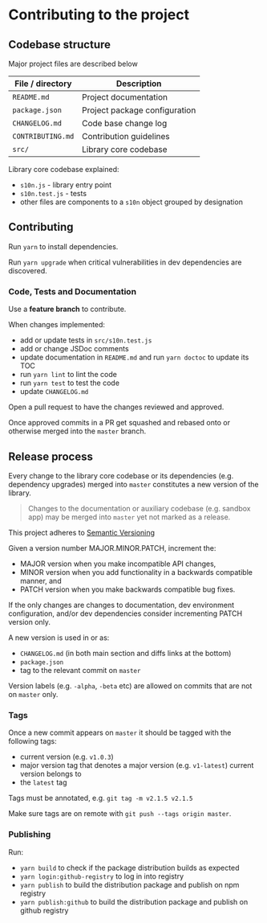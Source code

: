 # Contributing to the project

## Codebase structure

Major project files are described below

| File / directory  | Description                   |
| ----------------- | ----------------------------- |
| `README.md`       | Project documentation         |
| `package.json`    | Project package configuration |
| `CHANGELOG.md`    | Code base change log          |
| `CONTRIBUTING.md` | Contribution guidelines       |
| `src/`            | Library core codebase         |

Library core codebase explained:

- `s10n.js` - library entry point
- `s10n.test.js` - tests
- other files are components to a `s10n` object
  grouped by designation

## Contributing

Run `yarn` to install dependencies.

Run `yarn upgrade` when critical vulnerabilities
in dev dependencies are discovered.

### Code, Tests and Documentation

Use a **feature branch** to contribute.

When changes implemented:

- add or update tests in `src/s10n.test.js`
- add or change JSDoc comments
- update documentation in `README.md`
  and run `yarn doctoc` to update its TOC
- run `yarn lint` to lint the code
- run `yarn test` to test the code
- update `CHANGELOG.md`

Open a pull request to have the changes reviewed and approved.

Once approved commits in a PR get squashed and
rebased onto or otherwise merged into the `master` branch.

## Release process

Every change to the library core codebase
or its dependencies (e.g. dependency upgrades)
merged into `master` constitutes a new version
of the library.

> Changes to the documentation or auxiliary codebase
> (e.g. sandbox app) may be merged into `master`
> yet not marked as a release.

This project adheres to
[Semantic Versioning](http://semver.org/spec/v2.0.0.html)

Given a version number MAJOR.MINOR.PATCH, increment the:

- MAJOR version when you make incompatible API changes,
- MINOR version when you add functionality in a backwards compatible manner, and
- PATCH version when you make backwards compatible bug fixes.

If the only changes are changes to documentation,
dev environment configuration, and/or dev dependencies
consider incrementing PATCH version only.

A new version is used in or as:

- `CHANGELOG.md` (in both main section and diffs links at the bottom)
- `package.json`
- tag to the relevant commit on `master`

Version labels (e.g. `-alpha`, `-beta` etc) are allowed
on commits that are not on `master` only.

### Tags

Once a new commit appears on `master` it should be tagged
with the following tags:

- current version (e.g. `v1.0.3`)
- major version tag that denotes a major version (e.g. `v1-latest`)
  current version belongs to
- the `latest` tag

Tags must be annotated, e.g. `git tag -m v2.1.5 v2.1.5`

Make sure tags are on remote with `git push --tags origin master`.

### Publishing

Run:

- `yarn build` to check if the package distribution builds as expected
- `yarn login:github-registry` to log in into registry
- `yarn publish` to build the distribution package
  and publish on npm registry
- `yarn publish:github` to build the distribution package
  and publish on github registry
